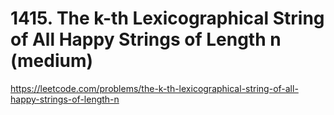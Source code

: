 # 1415. The k-th Lexicographical String of All Happy Strings of Length n (medium)

https://leetcode.com/problems/the-k-th-lexicographical-string-of-all-happy-strings-of-length-n
